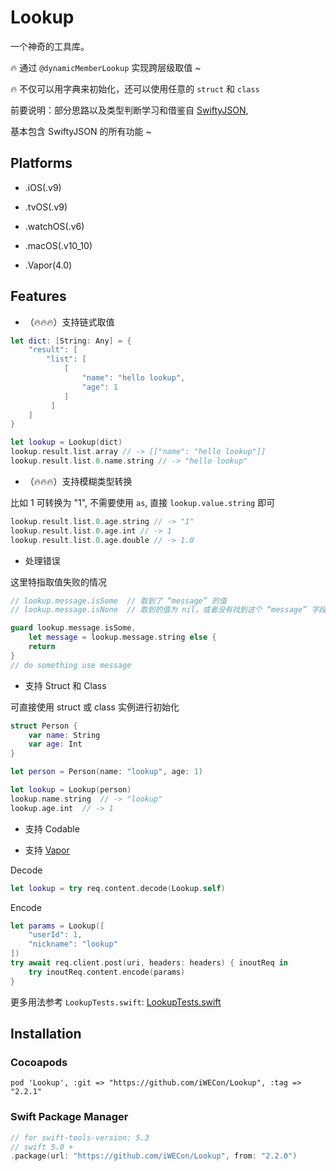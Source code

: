 # Lookup

一个神奇的工具库。

🔥 通过 `@dynamicMemberLookup` 实现跨层级取值 ~

🔥 不仅可以用字典来初始化，还可以使用任意的 `struct` 和 `class` 

前要说明：部分思路以及类型判断学习和借鉴自 [SwiftyJSON](https://github.com/SwiftyJSON/SwiftyJSON),

基本包含 SwiftyJSON 的所有功能 ~

## Platforms

* .iOS(.v9)

* .tvOS(.v9)

* .watchOS(.v6)

* .macOS(.v10_10)

* .Vapor(4.0)


## Features

* （🔥🔥🔥）支持链式取值
```swift
let dict: [String: Any] = {
    "result": [
        "list": [
            [
                "name": "hello lookup",
                "age": 1
            ]
         ]
    ]
}

let lookup = Lookup(dict)
lookup.result.list.array // -> [["name": "hello lookup"]]
lookup.result.list.0.name.string // -> "hello lookup"
```

* （🔥🔥🔥）支持模糊类型转换 

比如 1 可转换为 "1", 不需要使用 `as`, 直接 `lookup.value.string` 即可 

```swift
lookup.result.list.0.age.string // -> "1"
lookup.result.list.0.age.int // -> 1
lookup.result.list.0.age.double // -> 1.0
```

* 处理错误

这里特指取值失败的情况

```swift
// lookup.message.isSome  // 取到了 “message” 的值
// lookup.message.isNone  // 取到的值为 nil，或者没有找到这个 “message” 字段

guard lookup.message.isSome,
    let message = lookup.message.string else {
    return
}
// do something use message
```

* 支持 Struct 和 Class

可直接使用 struct 或 class 实例进行初始化

```swift
struct Person {
    var name: String
    var age: Int
}

let person = Person(name: "lookup", age: 1)

let lookup = Lookup(person)
lookup.name.string  // -> "lookup"
lookup.age.int  // -> 1
```

* 支持 Codable

* 支持 [Vapor](https://github.com/vapor/vapor)

Decode
```swift
let lookup = try req.content.decode(Lookup.self)
```

Encode
```swift
let params = Lookup([
    "userId": 1,
    "nickname": "lookup"
])
try await req.client.post(uri, headers: headers) { inoutReq in 
    try inoutReq.content.encode(params)
}
```

更多用法参考 `LookupTests.swift`: [LookupTests.swift](https://github.com/iWECon/Lookup/blob/main/Tests/LookupTests/LookupTests.swift)


## Installation

### Cocoapods

`pod 'Lookup', :git => "https://github.com/iWECon/Lookup", :tag => "2.2.1"`


### Swift Package Manager
```swift
// for swift-tools-version: 5.3
// swift 5.0 +
.package(url: "https://github.com/iWECon/Lookup", from: "2.2.0")
```
